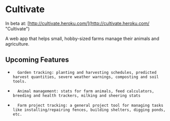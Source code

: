 Cultivate
=========

In beta at: [http://cultivate.heroku.com/](http://cultivate.heroku.com/ "Cultivate")

A web app that helps small, hobby-sized farms manage their animals and agriculture.

## Upcoming Features

*		Garden tracking: planting and harvesting schedules, predicted harvest quantities, severe weather warnings, composting and soil tools.
*		Animal management: stats for farm animals, feed calculators, breeding and health trackers, milking and sheering stats 
*		Farm project tracking: a general project tool for managing tasks like installing/repairing fences, building shelters, digging ponds, etc.

